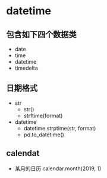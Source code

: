 
# datetime

## 包含如下四个数据类
* date
* time
* datetime
* timedelta

## 日期格式
* str
  * str()
  * strftime(format)
* datetime
  * datetime.strptime(str, format)
  * pd.to_datetime()

## calendat
* 某月的日历 calendar.month(2019, 1)


